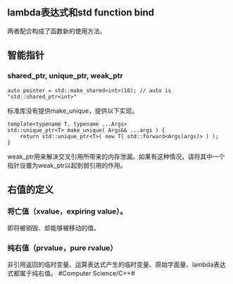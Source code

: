 ## lambda表达式和std function bind
两者配合构成了函数新的使用方法。

## 智能指针

### shared_ptr, unique_ptr, weak_ptr

```
auto pointer = std::make_shared<int>(10); // auto is "std::shared_ptr<int>"
```

标准库没有提供make_unique，提供以下实现。

```
template<typename T, typename ...Args>
std::unique_ptr<T> make_unique( Args&& ...args ) {
	return std::unique_ptr<T>( new T( std::forward<Args(args)> ) );
}
```
weak_ptr用来解决交叉引用所带来的内存泄漏。如果有这种情况，请将其中一个指针设置为weak_ptr以起到弱引用的作用。

## 右值的定义

### 将亡值（xvalue，expiring value）。
即将被销毁、却能够被移动的值。

### 纯右值（prvalue，pure rvalue）
非引用返回的临时变量、运算表达式产生的临时变量、原始字面量、lambda表达式都属于纯右值。
#Computer Science/C++#